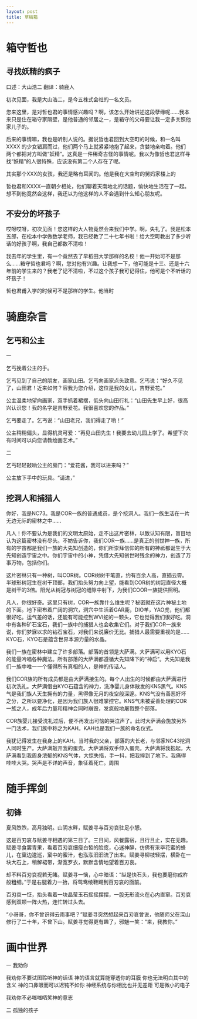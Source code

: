 ```yaml
---
layout: post
title: 草稿箱
---
```


# 箱守哲也

## 寻找妖精的疯子

<!-- 
寻找美好的心会削弱，会暂时泯灭，但是总是会复燃。
哲野和XXXX两个寻找美好心灵的人不同的人生路径。

美好的心灵是存在的，但是很稀少。与之相对，大部分人的心还是自私的，甚至还有为了自己不择手段，欺骗他人的。（各婊，各渣，各江浙沪人士）

交替性的降低道德标准，以求不受伤害。

https://mp.weixin.qq.com/s?__biz=MzAwNjY3NTg2Mg==&mid=2651059015&idx=1&sn=787dc89b04ddc96354c7d857e00c518e&chksm=80fe9fbeb78916a862792876a250a8112cad9145aa7e0e690972e3f46f4d9726f17fb09d90cc&mpshare=1&scene=1&srcid=08240Zk86D0hHihAWt8mGieH#rd
———————— -->

口述：大山浩二 翻译：骑鹿人

初次见面，我是大山浩二，是今五株式会社的一名文员。

您来这里，是对哲也君的事情感兴趣吗？啊，该怎么开始讲述这段孽缘呢……我本来只是住在箱守家隔壁，是他普通的邻居之一，是箱守的父母要让我一定多关照他家儿子的。



后来的事情嘛，我也是听别人说的。据说哲也君回到大空町的时候，和一名叫 XXXX 的少女错肩而过，他们两个马上就紧紧地抱了起来，贪婪地亲吻着。他们两个都把对方叫做“妖精”。这真是一件稀奇古怪的事情呢。我以为像哲也君这样寻找“妖精”的人很特殊，应该没有第二个人存在了呢。

其实那个XXX的女孩，我还是略有耳闻的。他是我在大空町的舅妈家楼上的

哲也君和XXXX一直朝夕相处，他们聊着天南地北的话题，愉快地生活在了一起。想不到他竟然会这样，我还以为他这样的人不会遇到什么知心朋友呢。

## 不安分的坏孩子

<!-- 口述：松本五郎 记录：备前相田 翻译：骑鹿人

对于折腾，不安现状的肯定

对于只思考自己，不换位思考的老师的讽刺

老师松本五郎口癖为听话，他喜欢那些听话的孩子，偏于自己管理，灌输自己的陈旧思想。

—————— -->
哎呀哎呀，初次见面！您这样的大人物竟然会来我们中学。啊，失礼了。我是松本五郎，在松本中学做数学老师，我已经教了二十七年书啦！给大空町教出了多少听话的好孩子啊，我自己都数不清啦！

我去年的学生里，有一个竟然去了早稻田大学那样的名校！他一开始可不是那么……箱守哲也君吗？啊，您对他有兴趣。让我想一下，他可能是十三、还是十六年前的学生来的？我老了记不清啦，不过这个孩子我可记得住，他可是个不听话的坏孩子！

哲也君甫入学的时候可不是那样的学生。他当时

# 骑鹿杂言

## 乞丐和公主
一

乞丐挽着公主的手。

乞丐见到了自己的朋友，画家山田。乞丐向画家点头致意。乞丐说：“好久不见了，山田君！近来如何？容我为您介绍，这位是我的女儿，吉野爱花。”

公主温柔地望向画家，双手抓着裙摆，低头向山田行礼：“山田先生早上好，很高兴认识您！我的名字是吉野爱花。我很喜欢您的作品。”

乞丐要走了。乞丐说：“山田老兄，我们得走了哟！”

公主稍稍偏头，显得机灵可爱：“再见山田先生！我要去幼儿园上学了。希望下次有时间可以向您请教绘画艺术。”

二

乞丐轻轻敲响公主的房门：“爱花酱，我可以进来吗？”

公主放下手中的玩具。“请进，”

## 挖洞人和捕猎人

你好，我是NC73。我是COR一族的普通成员，是个挖洞人。我们一族生活在一片无边无际的密林之中……

凡人！你不要认为是我们的文明太原始，走不出这片密林，以致认知有限，盲目地认为这篇密林没有尽头。不妨告诉你，我们COR一族……是真正的创世神一族，所有的宇宙都是我们一族的大先知创造的，你们所崇拜信仰的所有的神祗都诞生于大先知创造宇宙之中。你们宇宙中的小神，凭借大先知创世时残余的神力，创造了万事万物，包括你们。

这片密林只有一种树，叫COR树。COR树树干笔直，约有百余人高，直插云霄。半球形树冠生在树干顶部，我们抬头努力向上望，能看到COR树的树冠直径大概是树干的3倍。阳光从树冠与树冠的缝隙中射下，为我们COOR一族提供照明。

凡人，你很好奇。这里只有树，COR一族靠什么维生呢？秘密就在这片神秘土地的下面。地下密布着广阔的洞穴，洞穴中生活着GAR鹿，DIO羊，YAO虎，他们都很好吃。运气差的话，还能有可能挖到WVI蛇的一颗头，它也觉得我们很好吃。洞中有各种矿石宝石，我们一族中的捕猎人也会收集它们。对于我们COR一族来说，你们梦寐以求的钻石宝石，对我们来说廉价无比。捕猎人最需要重视的是……KYO石，KYO石是蕴含世界本源力量的水晶。

我们一族在密林中建立了许多部落。部落的首领是大萨满。大萨满可以用KYO石的能量吟唱各种魔法。所有部落的大萨满都遵循大先知降下的“神启”。大先知是我们一族中唯一一个懂得所有真相的人，是神的传话人。

我们COR族的所有成员都是由大萨满接生的。每个人出生的时候都由大萨满进行初次洗礼。大萨满借由KYO石蕴含的神力，洗净婴儿身体散发的KNS黑气。KNS气是我们族人天生拥有的力量，黑得像无月的夜空般深邃。KNS气没有善恶好坏之分，之所以要净化，是因为我们族人很难掌控它。KNS气未被妥善处理的COR一族之人，成年后力量和精神会同时崩毁，发疯般地屠戮整个部落。

COR族婴儿接受洗礼过后，便不再发出可恼的哭泣声了。此时大萨满会施放另外一门法术，我们族中称之为KAH。KAH也是我们一族的命名仪式。

我犹记得发生在我身上的KAH。当时我的父亲，部落的大长老，与邻家NC43挖洞人同时生产。大萨满敲开我的蛋壳。大萨满将双手伸入蛋壳。大萨满将我抱起。大萨满看到我周身浓郁的KNS气体，大惊失措，手一抖，把我摔到了地下。我痛得哇哇大哭。哭声是不详的声音，象征着死亡。周围

# 随手挥剑

## 初锋


夏风煦煦，高月独明。山阴水畔，赋姜寻与百刃哀驻足小憩。

这是百刃哀与赋姜寻相遇的第三日了。三日间，风餐露宿，且行且止，实在无趣。赋姜寻食罢青果，看着百刃哀细瘦白皙的脸庞，心迷神醉，仿佛有采毕花蜜的蜂儿，在窠边逡巡，窠中的蜜汁，也泓泓汩汩流了出来。赋姜寻柳枝轻摆，横卧在一块大石上，稍解裙带，渐宽罗衣，默默含情地望着百刃哀。

却不料百刃哀视若无睹。赋姜寻一恼，心中暗语：“纵是快石头，我也要磨你成杵般粗细。”于是右腿着力一抬，将鸳鸯绫鞋踢到百刃哀的面前。

百刃哀一怔，抬头看着一块晶莹玉石摇摇摆摆，一股无形流火在心内直窜。百刃哀感到双颊一阵火热，连忙转过头去。

“小哥哥，你不曾识得云雨事吧？”赋姜寻突然想起来百刃哀曾说，他随师父在深山修行了二十年，不曾下山。赋姜寻觉得更有趣了，邪魅一笑：“来，我教你。”


# 画中世界

一 我劝你

我劝你不要试图聆听神的话语
神的语言就算能穿透你的耳膜
你也无法明白其中的含义
神的口鼻眼而可以迟钝不如你
神经系统与你相比也并无差距
可是微小的电子


我劝你不必嗤嗤哂笑神的意志

二 孤独的孩子

